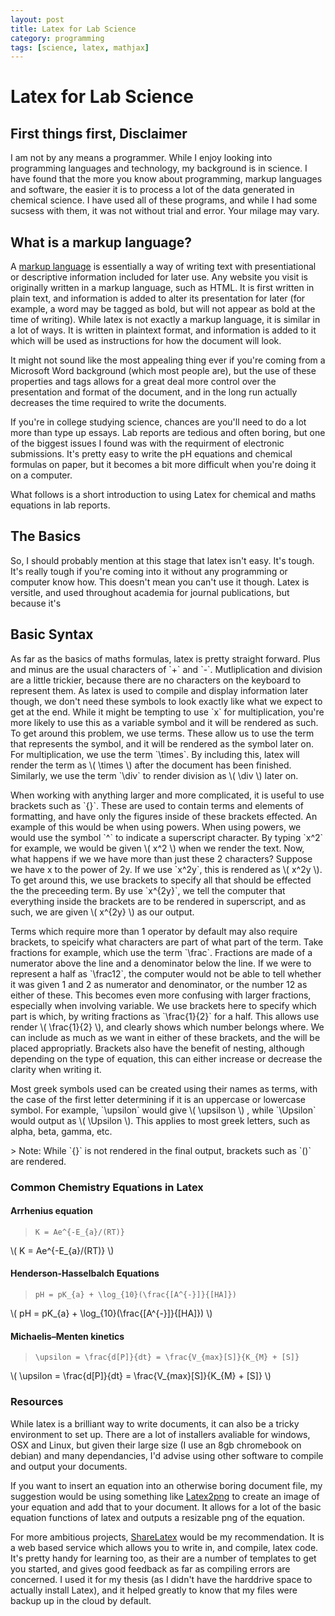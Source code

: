 ```yaml
---
layout: post
title: Latex for Lab Science
category: programming
tags: [science, latex, mathjax]
---
```


<script type="text/javascript" src="https://cdn.mathjax.org/mathjax/latest/MathJax.js?config=TeX-AMS-MML_HTMLorMML"></script>
<style>
table, th, td {
    border: 1px solid black;
    border-collapse: collapse;
}
</style>
# Latex for Lab Science

## First things first, Disclaimer
I am not by any means a programmer. While I enjoy looking into programming languages and technology, my background is in science. I have found that the more you know about programming, markup languages and software, the easier it is to process a lot of the data generated in chemical science. I have used all of these programs, and while I had some sucsess with them, it was not without trial and error. Your milage may vary.

## What is a markup language?
A [markup language](https://en.wikipedia.org/wiki/Markup_language) is essentially a way of writing text with presentiational or descriptive information included for later use. Any website you visit is originally written in a markup language, such as HTML. It is first written in plain text, and information is added to alter its presentation for later (for example, a word may be tagged as bold, but will not appear as bold at the time of writing). While latex is not exactly a markup language, it is similar in a lot of ways. It is written in plaintext format, and information is added to it which will be used as instructions for how the document will look.

It might not sound like the most appealing thing ever if you're coming from a Microsoft Word background (which most people are), but the use of these properties and tags allows for a great deal more control over the presentation and format of the document, and in the long run actually decreases the time required to write the documents. 

If you're in college studying science, chances are you'll need to do a lot more than type up essays. Lab reports are tedious and often boring, but one of the biggest issues I found was with the requirment of electronic submissions. It's pretty easy to write the pH equations and chemical formulas on paper, but it becomes a bit more difficult when you're doing it on a computer.

What follows is a short introduction to using Latex for chemical and maths equations in lab reports. 

## The Basics
So, I should probably mention at this stage that latex isn't easy. It's tough. It's really tough if you're coming into it without any programming or computer know how. This doesn't mean you can't use it though. Latex is versitle, and used throughout academia for journal publications, but because it's

## Basic Syntax

<p> As far as the basics of maths formulas, latex is pretty straight forward. Plus and minus are the usual characters of `+` and `-`.
Mutliplication and division are a little trickier, because there are no characters on the keyboard to represent them. As latex is used to compile and display information later though, we don't need these symbols to look exactly like what we expect to get at the end. While it might be tempting to use `x` for multiplication, you're more likely to use this as a variable symbol and it will be rendered as such. To get around this problem, we use terms. These allow us to use the term that represents the symbol, and it will be rendered as the symbol later on. For multiplication, we use the term `\times`. By including this, latex will render the term as \( \times \) after the document has been finished. Similarly, we use the term `\div` to render division as \( \div \) later on.
</p>

<p>
When working with anything larger and more complicated, it is useful to use brackets such as `{}`. These are used to contain terms and elements of formatting, and have only the figures inside of these brackets effected. An example of this would be when using powers. 
When using powers, we would use the symbol `^` to indicate a superscript character. By typing `x^2` for example, we would be given \( x^2 \) when we render the text. Now, what happens if we we have more than just these 2 characters? Suppose we have x to the power of 2y. If we use `x^2y`, this is rendered as \( x^2y \). To get around this, we use brackets to specify all that should be effected the the preceeding term. By use `x^{2y}`, we tell the computer that everything inside the brackets are to be rendered in superscript, and as such, we are given \( x^{2y} \) as our output.
</p>

<p>
Terms which require more than 1 operator by default may also require brackets, to speicify what characters are part of what part of the term. Take fractions for example, which use the term `\frac`. Fractions are made of a numerator above the line and a denominator below the line. If we were to represent a half as `\frac12`, the computer would not be able to tell whether it was given 1 and 2 as numerator and denominator, or the number 12 as either of these. This becomes even more confusing with larger fractions, especially when involving variable. We use brackets here to specify which part is which, by writing fractions as `\frac{1}{2}` for a half. This allows use render \( \frac{1}{2} \), and clearly shows which number belongs where. We can include as much as we want in either of these brackets, and the will be placed appropriatly. Brackets also have the benefit of nesting, although depending on the type of equation, this can either increase or decrease the clarity when writing it. 
</p>

<p>
Most greek symbols used can be created using their names as terms, with the case of the first letter determining if it is an uppercase or lowercase symbol. For example, `\upsilon` would give \( \upsilson \) , while `\Upsilon` would output as \( \Upsilon \). This applies to most greek letters, such as alpha, beta, gamma, etc.
</p>
> Note: While `{}` is not rendered in the final output, brackets such as `()` are rendered.


### Common Chemistry Equations in Latex

#### Arrhenius equation
> `K = Ae^{-E_{a}/(RT)}`
<p>\( K = Ae^{-E_{a}/(RT)} \)</p>

#### Henderson-Hasselbalch Equations
> `pH = pK_{a} + \log_{10}(\frac{[A^{-}]}{[HA]})`
<p> \( pH = pK_{a} + \log_{10}(\frac{[A^{-}]}{[HA]}) \) </p>

#### Michaelis–Menten kinetics
> `\upsilon = \frac{d[P]}{dt} = \frac{V_{max}[S]}{K_{M} + [S]}`
<p> \( \upsilon = \frac{d[P]}{dt} = \frac{V_{max}[S]}{K_{M} + [S]} \) </p>

### Resources

While latex is a brilliant way to write documents, it can also be a tricky environment to set up. There are a lot of installers avaliable for windows, OSX and Linux, but given their large size (I use an 8gb chromebook on debian) and many dependancies, I'd advise using other software to compile and output your documents. 

If you want to insert an equation into an otherwise boring document file, my suggestion would be using something like [Latex2png](http://latex2png.com/) to create an image of your equation and add that to your document. It allows for a lot of the basic equation functions of latex and outputs a resizable png of the equation.

For more ambitious projects, [ShareLatex](https://www.sharelatex.com/) would be my recommendation. It is a web based service which allows you to write in, and compile, latex code. It's pretty handy for learning too, as their are a number of templates to get you started, and gives good feedback as far as compiling errors are concerned. I used it for my thesis (as I didn't have the harddrive space to actually install Latex), and it helped greatly to know that my files were backup up in the cloud by default. 
